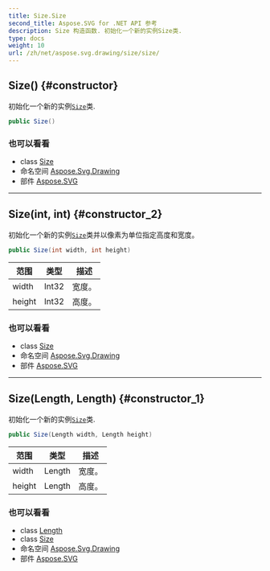 ```yaml
---
title: Size.Size
second_title: Aspose.SVG for .NET API 参考
description: Size 构造函数. 初始化一个新的实例Size类.
type: docs
weight: 10
url: /zh/net/aspose.svg.drawing/size/size/
---
```

## Size() {#constructor}

初始化一个新的实例[`Size`](../)类.

```csharp
public Size()
```

### 也可以看看

* class [Size](../)
* 命名空间 [Aspose.Svg.Drawing](../../size/)
* 部件 [Aspose.SVG](../../../)

---

## Size(int, int) {#constructor_2}

初始化一个新的实例[`Size`](../)类并以像素为单位指定高度和宽度。

```csharp
public Size(int width, int height)
```

| 范围 | 类型 | 描述 |
| --- | --- | --- |
| width | Int32 | 宽度。 |
| height | Int32 | 高度。 |

### 也可以看看

* class [Size](../)
* 命名空间 [Aspose.Svg.Drawing](../../size/)
* 部件 [Aspose.SVG](../../../)

---

## Size(Length, Length) {#constructor_1}

初始化一个新的实例[`Size`](../)类.

```csharp
public Size(Length width, Length height)
```

| 范围 | 类型 | 描述 |
| --- | --- | --- |
| width | Length | 宽度。 |
| height | Length | 高度。 |

### 也可以看看

* class [Length](../../length/)
* class [Size](../)
* 命名空间 [Aspose.Svg.Drawing](../../size/)
* 部件 [Aspose.SVG](../../../)


